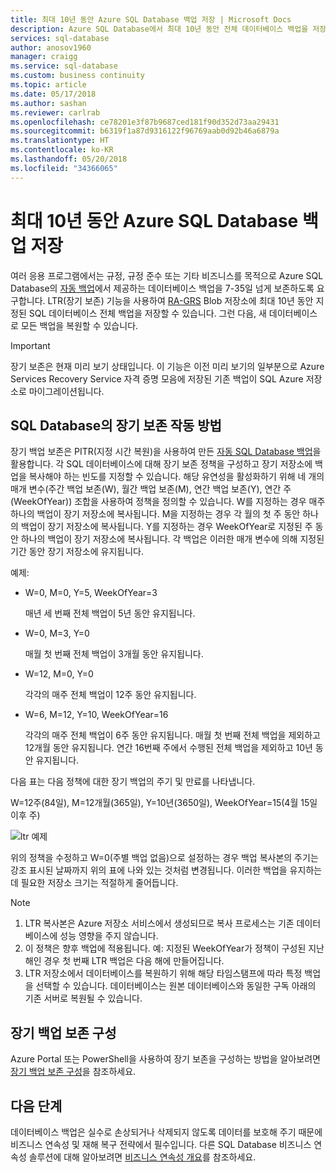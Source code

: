 ```yaml
---
title: 최대 10년 동안 Azure SQL Database 백업 저장 | Microsoft Docs
description: Azure SQL Database에서 최대 10년 동안 전체 데이터베이스 백업을 저장하도록 지원하는 방법에 대해 알아봅니다.
services: sql-database
author: anosov1960
manager: craigg
ms.service: sql-database
ms.custom: business continuity
ms.topic: article
ms.date: 05/17/2018
ms.author: sashan
ms.reviewer: carlrab
ms.openlocfilehash: ce78201e3f87b9687ced181f90d352d73aa29431
ms.sourcegitcommit: b6319f1a87d9316122f96769aab0d92b46a6879a
ms.translationtype: HT
ms.contentlocale: ko-KR
ms.lasthandoff: 05/20/2018
ms.locfileid: "34366065"
---
```

# <a name="store-azure-sql-database-backups-for-up-to-10-years"></a>최대 10년 동안 Azure SQL Database 백업 저장

여러 응용 프로그램에서는 규정, 규정 준수 또는 기타 비즈니스를 목적으로 Azure SQL Database의 [자동 백업](sql-database-automated-backups.md)에서 제공하는 데이터베이스 백업을 7-35일 넘게 보존하도록 요구합니다. LTR(장기 보존) 기능을 사용하여 [RA-GRS](../storage/common/storage-redundancy-grs.md#read-access-geo-redundant-storage) Blob 저장소에 최대 10년 동안 지정된 SQL 데이터베이스 전체 백업을 저장할 수 있습니다. 그런 다음, 새 데이터베이스로 모든 백업을 복원할 수 있습니다.

> [!IMPORTANT]
> 장기 보존은 현재 미리 보기 상태입니다. 이 기능은 이전 미리 보기의 일부분으로 Azure Services Recovery Service 자격 증명 모음에 저장된 기존 백업이 SQL Azure 저장소로 마이그레이션됩니다.<!-- and available in the following regions: Australia East, Australia Southeast, Brazil South, Central US, East Asia, East US, East US 2, India Central, India South, Japan East, Japan West, North Central US, North Europe, South Central US, Southeast Asia, West Europe, and West US.-->
>

## <a name="how-sql-database-long-term-retention-works"></a>SQL Database의 장기 보존 작동 방법

장기 백업 보존은 PITR(지정 시간 복원)을 사용하여 만든 [자동 SQL Database 백업](sql-database-automated-backups.md)을 활용합니다. 각 SQL 데이터베이스에 대해 장기 보존 정책을 구성하고 장기 저장소에 백업을 복사해야 하는 빈도를 지정할 수 있습니다. 해당 유연성을 활성화하기 위해 네 개의 매개 변수(주간 백업 보존(W), 월간 백업 보존(M), 연간 백업 보존(Y), 연간 주(WeekOfYear)) 조합을 사용하여 정책을 정의할 수 있습니다. W를 지정하는 경우 매주 하나의 백업이 장기 저장소에 복사됩니다. M을 지정하는 경우 각 월의 첫 주 동안 하나의 백업이 장기 저장소에 복사됩니다. Y를 지정하는 경우 WeekOfYear로 지정된 주 동안 하나의 백업이 장기 저장소에 복사됩니다. 각 백업은 이러한 매개 변수에 의해 지정된 기간 동안 장기 저장소에 유지됩니다. 

예제:

-  W=0, M=0, Y=5, WeekOfYear=3

   매년 세 번째 전체 백업이 5년 동안 유지됩니다.

- W=0, M=3, Y=0

   매월 첫 번째 전체 백업이 3개월 동안 유지됩니다.

- W=12, M=0, Y=0

   각각의 매주 전체 백업이 12주 동안 유지됩니다.

- W=6, M=12, Y=10, WeekOfYear=16

   각각의 매주 전체 백업이 6주 동안 유지됩니다. 매월 첫 번째 전체 백업을 제외하고 12개월 동안 유지됩니다. 연간 16번째 주에서 수행된 전체 백업을 제외하고 10년 동안 유지됩니다. 

다음 표는 다음 정책에 대한 장기 백업의 주기 및 만료를 나타냅니다.

W=12주(84일), M=12개월(365일), Y=10년(3650일), WeekOfYear=15(4월 15일 이후 주)

   ![ltr 예제](./media/sql-database-long-term-retention/ltr-example.png)


 
위의 정책을 수정하고 W=0(주별 백업 없음)으로 설정하는 경우 백업 복사본의 주기는 강조 표시된 날짜까지 위의 표에 나와 있는 것처럼 변경됩니다. 이러한 백업을 유지하는 데 필요한 저장소 크기는 적절하게 줄어듭니다. 

> [!NOTE]
1. LTR 복사본은 Azure 저장소 서비스에서 생성되므로 복사 프로세스는 기존 데이터베이스에 성능 영향을 주지 않습니다.
2. 이 정책은 향후 백업에 적용됩니다. 예: 지정된 WeekOfYear가 정책이 구성된 지난 해인 경우 첫 번째 LTR 백업은 다음 해에 만들어집니다. 
3. LTR 저장소에서 데이터베이스를 복원하기 위해 해당 타임스탬프에 따라 특정 백업을 선택할 수 있습니다.   데이터베이스는 원본 데이터베이스와 동일한 구독 아래의 기존 서버로 복원될 수 있습니다. 
> 

## <a name="configure-long-term-backup-retention"></a>장기 백업 보존 구성

Azure Portal 또는 PowerShell을 사용하여 장기 보존을 구성하는 방법을 알아보려면 [장기 백업 보존 구성](sql-database-long-term-backup-retention-configure.md)을 참조하세요.

## <a name="next-steps"></a>다음 단계

데이터베이스 백업은 실수로 손상되거나 삭제되지 않도록 데이터를 보호해 주기 때문에 비즈니스 연속성 및 재해 복구 전략에서 필수입니다. 다른 SQL Database 비즈니스 연속성 솔루션에 대해 알아보려면 [비즈니스 연속성 개요](sql-database-business-continuity.md)를 참조하세요.
